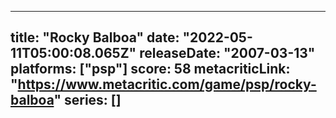 
---
title: "Rocky Balboa"
date: "2022-05-11T05:00:08.065Z"
releaseDate: "2007-03-13"
platforms: ["psp"]
score: 58
metacriticLink: "https://www.metacritic.com/game/psp/rocky-balboa"
series: []
---
